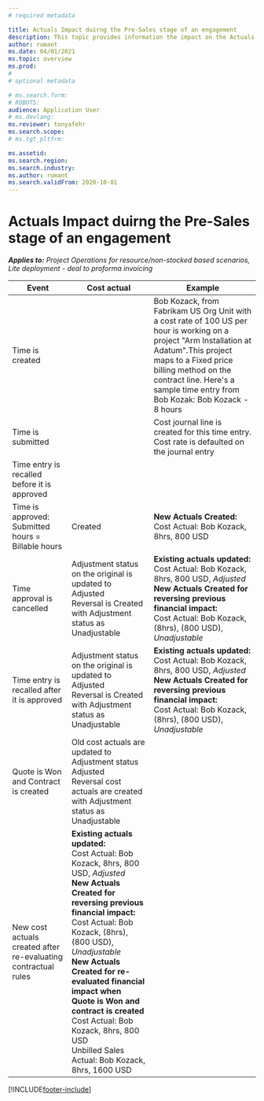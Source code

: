 ```yaml
---
# required metadata

title: Actuals Impact duirng the Pre-Sales stage of an engagement 
description: This topic provides information the impact on the Actuals table at various events while the engagment is in the Pre-Sales stage in Microsoft Dynamics 365 Project Operations.
author: rumant
ms.date: 04/01/2021
ms.topic: overview
ms.prod: 
#
# optional metadata

# ms.search.form: 
# ROBOTS: 
audience: Application User
# ms.devlang: 
ms.reviewer: tonyafehr
ms.search.scope: 
# ms.tgt_pltfrm: 

ms.assetid: 
ms.search.region: 
ms.search.industry: 
ms.author: rumant
ms.search.validFrom: 2020-10-01
---
```


#  Actuals Impact duirng the Pre-Sales stage of an engagement 

_**Applies to:** Project Operations for resource/non-stocked based scenarios, Lite deployment - deal to proforma invoicing_


| **Event** | **Cost actual** | **Example** |
| --- | --- | --- |
|Time is created |   | Bob Kozack, from Fabrikam US Org Unit with a cost rate of 100 US per hour is working on a project "Arm Installation at Adatum".This project maps to a Fixed price billing method on the contract line. Here's a sample time entry from Bob Kozak: Bob Kozack - 8 hours |
|Time is submitted |   | Cost journal line is created for this time entry. Cost rate is defaulted on the journal entry |
|Time entry is recalled before it is approved |   |   |
|Time is approved: Submitted hours = Billable hours | Created | **New Actuals Created:**<br> Cost Actual: Bob Kozack, 8hrs, 800 USD |
|Time approval is cancelled | Adjustment status on the original is updated to Adjusted<br> Reversal is Created with Adjustment status as Unadjustable | **Existing actuals updated:**<br>Cost Actual: Bob Kozack, 8hrs, 800 USD, _Adjusted_<br>**New Actuals Created for reversing previous financial impact:**<br> Cost Actual: Bob Kozack, (8hrs), (800 USD), _Unadjustable_ |
|Time entry is recalled after it is approved | Adjustment status on the original is updated to Adjusted<br> Reversal is Created with Adjustment status as Unadjustable | **Existing actuals updated:**<br>Cost Actual: Bob Kozack, 8hrs, 800 USD, _Adjusted_<br>**New Actuals Created for reversing previous financial impact:**<br> Cost Actual: Bob Kozack, (8hrs), (800 USD), _Unadjustable_ |
|Quote is Won and Contract is created | Old cost actuals are updated to Adjustment status Adjusted<br> Reversal cost actuals are created with Adjustment status as Unadjustable
 New cost actuals created after re-evaluating contractual rules|**Existing actuals updated:**<br>Cost Actual: Bob Kozack, 8hrs, 800 USD, _Adjusted_<br>**New Actuals Created for reversing previous financial impact:** Cost Actual: Bob Kozack, (8hrs), (800 USD), _Unadjustable_<br> **New Actuals Created for re-evaluated financial impact when Quote is Won and contract is created** Cost Actual: Bob Kozack, 8hrs, 800 USD<br> Unbilled Sales Actual: Bob Kozack, 8hrs, 1600 USD |

[!INCLUDE[footer-include](../includes/footer-banner.md)]

